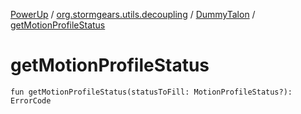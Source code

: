 [PowerUp](../../index.md) / [org.stormgears.utils.decoupling](../index.md) / [DummyTalon](index.md) / [getMotionProfileStatus](./get-motion-profile-status.md)

# getMotionProfileStatus

`fun getMotionProfileStatus(statusToFill: MotionProfileStatus?): ErrorCode`